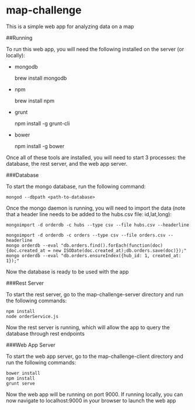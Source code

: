map-challenge
=============

This is a simple web app for analyzing data on a map

##Running

To run this web app, you will need the following installed on the server (or locally):

* mongodb

    brew install mongodb

* npm

    brew install npm

* grunt

    npm install -g grunt-cli

* bower

    npm install -g bower

Once all of these tools are installed, you will need to start 3 processes: the database, the rest server, and the web app server.

###Database

To start the mongo database, run the following command:

    mongod --dbpath <path-to-database>

Once the mongo daemon is running, you will need to import the data (note that a header line needs to be added to the hubs.csv file: id,lat,long):

    mongoimport -d orderdb -c hubs --type csv --file hubs.csv --headerline

    mongoimport -d orderdb -c orders --type csv --file orders.csv --headerline
    mongo orderdb --eval "db.orders.find().forEach(function(doc){doc.created_at = new ISODate(doc.created_at);db.orders.save(doc)});"
    mongo orderdb --eval "db.orders.ensureIndex({hub_id: 1, created_at: 1});"

Now the database is ready to be used with the app

###Rest Server

To start the rest server, go to the map-challenge-server directory and run the following commands:

    npm install
    node orderService.js

Now the rest server is running, which will allow the app to query the database through rest endpoints

###Web App Server

To start the web app server, go to the map-challenge-client directory and run the following commands:

    bower install
    npm install
    grunt serve

Now the web app will be running on port 9000. If running locally, you can now navigate to localhost:9000 in your browser to launch the web app
